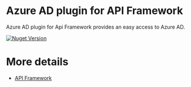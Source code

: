 # Azure AD plugin for API Framework

Azure AD plugin for Api Framework provides an easy access to Azure AD.

[![Nuget Version](https://img.shields.io/nuget/v/Weikio.ApiFramework.Plugins.AzureAD.svg?style=flat)](https://www.nuget.org/packages/Weikio.ApiFramework.Plugins.AzureAD/)

# More details
- [API Framework](https://github.com/weikio/apiframework)
